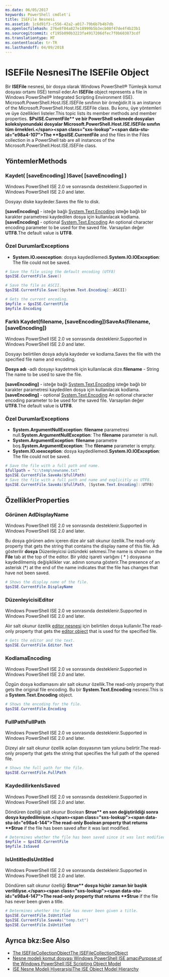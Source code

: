 ```yaml
---
ms.date: 06/05/2017
keywords: PowerShell cmdlet'i
title: ISEFile Nesnesi
ms.assetid: 1c6d91f3-c556-42a2-a017-79b6b7b4b7db
ms.openlocfilehash: 276e8f04a827e18999b5b3ecb08f47de4f4b23b1
ms.sourcegitcommit: cf195b090b3223fa4917206dfec7f0b603873cdf
ms.translationtype: MT
ms.contentlocale: tr-TR
ms.lasthandoff: 04/09/2018
---
```

# <a name="the-isefile-object"></a><span data-ttu-id="e98a4-103">ISEFile Nesnesi</span><span class="sxs-lookup"><span data-stu-id="e98a4-103">The ISEFile Object</span></span>

<span data-ttu-id="e98a4-104">Bir **ISEFile** nesnesi, bir dosya olarak Windows PowerShell® Tümleşik komut dosyası ortamı (ISE) temsil eder.</span><span class="sxs-lookup"><span data-stu-id="e98a4-104">An **ISEFile** object represents a file in Windows PowerShell® Integrated Scripting Environment (ISE).</span></span> <span data-ttu-id="e98a4-105">Microsoft.PowerShell.Host.ISE.ISEFile sınıfının bir örneğidir.</span><span class="sxs-lookup"><span data-stu-id="e98a4-105">It is an instance of the Microsoft.PowerShell.Host.ISE.ISEFile class.</span></span> <span data-ttu-id="e98a4-106">Bu konu, üye yöntemleri ve üye özellikleri listeler.</span><span class="sxs-lookup"><span data-stu-id="e98a4-106">This topic lists its member methods and member properties.</span></span> <span data-ttu-id="e98a4-107">**$PsISE.CurrentFile** ve bir PowerShell sekmede dosyaları koleksiyonundaki dosyalar Microsoft.PowerShell.Host.ISE.ISEFile sınıfın tüm örnekleri.</span><span class="sxs-lookup"><span data-stu-id="e98a4-107">The **$psISE.CurrentFile** and the files in the Files collection in a PowerShell tab are all instances of the Microsoft.PowerShell.Host.ISE.ISEFile class.</span></span>

## <a name="methods"></a><span data-ttu-id="e98a4-108">Yöntemler</span><span class="sxs-lookup"><span data-stu-id="e98a4-108">Methods</span></span>

### <a name="save-saveencoding-"></a><span data-ttu-id="e98a4-109">Kaydet\( \[saveEncoding\] \)</span><span class="sxs-lookup"><span data-stu-id="e98a4-109">Save\( \[saveEncoding\] \)</span></span>

<span data-ttu-id="e98a4-110">Windows PowerShell ISE 2.0 ve sonrasında desteklenir.</span><span class="sxs-lookup"><span data-stu-id="e98a4-110">Supported in Windows PowerShell ISE 2.0 and later.</span></span>

<span data-ttu-id="e98a4-111">Dosyayı diske kaydeder.</span><span class="sxs-lookup"><span data-stu-id="e98a4-111">Saves the file to disk.</span></span>

<span data-ttu-id="e98a4-112">**\[saveEncoding\]**  - isteğe bağlı [System.Text.Encoding](http://msdn.microsoft.com/library/system.text.encoding.aspx) isteğe bağlı bir karakter parametresi kaydedilen dosya için kullanılacak kodlama.</span><span class="sxs-lookup"><span data-stu-id="e98a4-112">**\[saveEncoding\]** - optional [System.Text.Encoding](http://msdn.microsoft.com/library/system.text.encoding.aspx) An optional character encoding parameter to be used for the saved file.</span></span> <span data-ttu-id="e98a4-113">Varsayılan değer **UTF8**.</span><span class="sxs-lookup"><span data-stu-id="e98a4-113">The default value is **UTF8**.</span></span>

### <a name="exceptions"></a><span data-ttu-id="e98a4-114">Özel Durumlar</span><span class="sxs-lookup"><span data-stu-id="e98a4-114">Exceptions</span></span>

- <span data-ttu-id="e98a4-115">**System.IO.ıoexception**: dosya kaydedilemedi.</span><span class="sxs-lookup"><span data-stu-id="e98a4-115">**System.IO.IOException**: The file could not be saved.</span></span>

```powershell
# Save the file using the default encoding (UTF8)
$psISE.CurrentFile.Save()

# Save the file as ASCII.
$psISE.CurrentFile.Save([System.Text.Encoding]::ASCII)

# Gets the current encoding.
$myfile = $psISE.CurrentFile
$myfile.Encoding
```

### <a name="saveasfilename-saveencoding"></a><span data-ttu-id="e98a4-116">Farklı Kaydet\(filename, \[saveEncoding\]\)</span><span class="sxs-lookup"><span data-stu-id="e98a4-116">SaveAs\(filename, \[saveEncoding\]\)</span></span>

<span data-ttu-id="e98a4-117">Windows PowerShell ISE 2.0 ve sonrasında desteklenir.</span><span class="sxs-lookup"><span data-stu-id="e98a4-117">Supported in Windows PowerShell ISE 2.0 and later.</span></span>

<span data-ttu-id="e98a4-118">Dosyayı belirtilen dosya adıyla kaydeder ve kodlama.</span><span class="sxs-lookup"><span data-stu-id="e98a4-118">Saves the file with the specified file name and encoding.</span></span>

<span data-ttu-id="e98a4-119">**Dosya adı** -adlı dosyayı kaydetmek için kullanılacak dize.</span><span class="sxs-lookup"><span data-stu-id="e98a4-119">**filename** - String The name to be used to save the file.</span></span>

<span data-ttu-id="e98a4-120">**\[saveEncoding\]**  - isteğe bağlı [System.Text.Encoding](http://msdn.microsoft.com/library/system.text.encoding.aspx) isteğe bağlı bir karakter parametresi kaydedilen dosya için kullanılacak kodlama.</span><span class="sxs-lookup"><span data-stu-id="e98a4-120">**\[saveEncoding\]** - optional [System.Text.Encoding](http://msdn.microsoft.com/library/system.text.encoding.aspx) An optional character encoding parameter to be used for the saved file.</span></span> <span data-ttu-id="e98a4-121">Varsayılan değer **UTF8**.</span><span class="sxs-lookup"><span data-stu-id="e98a4-121">The default value is **UTF8**.</span></span>

### <a name="exceptions"></a><span data-ttu-id="e98a4-122">Özel Durumlar</span><span class="sxs-lookup"><span data-stu-id="e98a4-122">Exceptions</span></span>

- <span data-ttu-id="e98a4-123">**System.ArgumentNullException**: **filename** parametresi null.</span><span class="sxs-lookup"><span data-stu-id="e98a4-123">**System.ArgumentNullException**: The **filename** parameter is null.</span></span>
- <span data-ttu-id="e98a4-124">**System.ArgumentException**: **filename** parametre boş.</span><span class="sxs-lookup"><span data-stu-id="e98a4-124">**System.ArgumentException**: The **filename** parameter is empty.</span></span>
- <span data-ttu-id="e98a4-125">**System.IO.ıoexception**: dosya kaydedilemedi.</span><span class="sxs-lookup"><span data-stu-id="e98a4-125">**System.IO.IOException**: The file could not be saved.</span></span>

```powershell
# Save the file with a full path and name.
$fullpath = "c:\temp\newname.txt"
$psISE.CurrentFile.SaveAs($fullPath)
# Save the file with a full path and name and explicitly as UTF8.
$psISE.CurrentFile.SaveAs($fullPath, [System.Text.Encoding]::UTF8)
```

## <a name="properties"></a><span data-ttu-id="e98a4-126">Özellikler</span><span class="sxs-lookup"><span data-stu-id="e98a4-126">Properties</span></span>

### <a name="displayname"></a><span data-ttu-id="e98a4-127">Görünen Ad</span><span class="sxs-lookup"><span data-stu-id="e98a4-127">DisplayName</span></span>

<span data-ttu-id="e98a4-128">Windows PowerShell ISE 2.0 ve sonrasında desteklenir.</span><span class="sxs-lookup"><span data-stu-id="e98a4-128">Supported in Windows PowerShell ISE 2.0 and later.</span></span>

<span data-ttu-id="e98a4-129">Bu dosya görünen adını içeren dize alır salt okunur özellik.</span><span class="sxs-lookup"><span data-stu-id="e98a4-129">The read-only property that gets the string that contains the display name of this file.</span></span> <span data-ttu-id="e98a4-130">Adı gösterilir **dosya** Düzenleyicisi üstündeki sekmesi.</span><span class="sxs-lookup"><span data-stu-id="e98a4-130">The name is shown on the **File** tab at the top of the editor.</span></span> <span data-ttu-id="e98a4-131">Bir yıldız işareti varlığını \( \* \) dosyasına kaydedilmemiş değişiklikler var. adının sonuna gösterir.</span><span class="sxs-lookup"><span data-stu-id="e98a4-131">The presence of an asterisk \(\*\) at the end of the name indicates that the file has changes that have not been saved.</span></span>

```powershell
# Shows the display name of the file.
$psISE.CurrentFile.DisplayName
```

### <a name="editor"></a><span data-ttu-id="e98a4-132">Düzenleyicisi</span><span class="sxs-lookup"><span data-stu-id="e98a4-132">Editor</span></span>

<span data-ttu-id="e98a4-133">Windows PowerShell ISE 2.0 ve sonrasında desteklenir.</span><span class="sxs-lookup"><span data-stu-id="e98a4-133">Supported in Windows PowerShell ISE 2.0 and later.</span></span>

<span data-ttu-id="e98a4-134">Alır salt okunur özellik [editor nesnesi](The-ISEEditor-Object.md) için belirtilen dosya kullanılır.</span><span class="sxs-lookup"><span data-stu-id="e98a4-134">The read-only property that gets the [editor object](The-ISEEditor-Object.md) that is used for the specified file.</span></span>

```powershell
# Gets the editor and the text.
$psISE.CurrentFile.Editor.Text
```

### <a name="encoding"></a><span data-ttu-id="e98a4-135">Kodlama</span><span class="sxs-lookup"><span data-stu-id="e98a4-135">Encoding</span></span>

<span data-ttu-id="e98a4-136">Windows PowerShell ISE 2.0 ve sonrasında desteklenir.</span><span class="sxs-lookup"><span data-stu-id="e98a4-136">Supported in Windows PowerShell ISE 2.0 and later.</span></span>

<span data-ttu-id="e98a4-137">Özgün dosya kodlamasını alır salt okunur özellik.</span><span class="sxs-lookup"><span data-stu-id="e98a4-137">The read-only property that gets the original file encoding.</span></span> <span data-ttu-id="e98a4-138">Bu bir **System.Text.Encoding** nesnesi.</span><span class="sxs-lookup"><span data-stu-id="e98a4-138">This is a **System.Text.Encoding** object.</span></span>

```powershell
# Shows the encoding for the file.
$psISE.CurrentFile.Encoding
```

### <a name="fullpath"></a><span data-ttu-id="e98a4-139">FullPath</span><span class="sxs-lookup"><span data-stu-id="e98a4-139">FullPath</span></span>

<span data-ttu-id="e98a4-140">Windows PowerShell ISE 2.0 ve sonrasında desteklenir.</span><span class="sxs-lookup"><span data-stu-id="e98a4-140">Supported in Windows PowerShell ISE 2.0 and later.</span></span>

<span data-ttu-id="e98a4-141">Dizeyi alır salt okunur özellik açılan dosyasının tam yolunu belirtir.</span><span class="sxs-lookup"><span data-stu-id="e98a4-141">The read-only property that gets the string that specifies the full path of the opened file.</span></span>

```powershell
# Shows the full path for the file.
$psISE.CurrentFile.FullPath
```

### <a name="issaved"></a><span data-ttu-id="e98a4-142">Kaydedilirken</span><span class="sxs-lookup"><span data-stu-id="e98a4-142">IsSaved</span></span>

<span data-ttu-id="e98a4-143">Windows PowerShell ISE 2.0 ve sonrasında desteklenir.</span><span class="sxs-lookup"><span data-stu-id="e98a4-143">Supported in Windows PowerShell ISE 2.0 and later.</span></span>

<span data-ttu-id="e98a4-144">Döndüren özelliği salt okunur Boolean **$true** en son değiştirildiği sonra dosya kaydedilmişse.</span><span class="sxs-lookup"><span data-stu-id="e98a4-144">The read-only Boolean property that returns **$true** if the file has been saved after it was last modified.</span></span>

```powershell
# Determines whether the file has been saved since it was last modified.
$myfile = $psISE.CurrentFile
$myfile.IsSaved
```

### <a name="isuntitled"></a><span data-ttu-id="e98a4-145">IsUntitled</span><span class="sxs-lookup"><span data-stu-id="e98a4-145">IsUntitled</span></span>

<span data-ttu-id="e98a4-146">Windows PowerShell ISE 2.0 ve sonrasında desteklenir.</span><span class="sxs-lookup"><span data-stu-id="e98a4-146">Supported in Windows PowerShell ISE 2.0 and later.</span></span>

<span data-ttu-id="e98a4-147">Döndüren salt okunur özelliği **$true** dosya hiçbir zaman bir başlık verildiyse.</span><span class="sxs-lookup"><span data-stu-id="e98a4-147">The read-only property that returns **$true** if the file has never been given a title.</span></span>

```powershell
# Determines whether the file has never been given a title.
$psISE.CurrentFile.IsUntitled
$psISE.CurrentFile.SaveAs("temp.txt")
$psISE.CurrentFile.IsUntitled
```

## <a name="see-also"></a><span data-ttu-id="e98a4-148">Ayrıca bkz:</span><span class="sxs-lookup"><span data-stu-id="e98a4-148">See Also</span></span>

- [<span data-ttu-id="e98a4-149">The ISEFileCollectionObject</span><span class="sxs-lookup"><span data-stu-id="e98a4-149">The ISEFileCollectionObject</span></span>](The-ISEFileCollection-Object.md)
- [<span data-ttu-id="e98a4-150">Nesne modeli komut dosyası Windows PowerShell ISE amacı</span><span class="sxs-lookup"><span data-stu-id="e98a4-150">Purpose of the Windows PowerShell ISE Scripting Object Model</span></span>](Purpose-of-the-Windows-PowerShell-ISE-Scripting-Object-Model.md)
- [<span data-ttu-id="e98a4-151">ISE Nesne Modeli Hiyerarşisi</span><span class="sxs-lookup"><span data-stu-id="e98a4-151">The ISE Object Model Hierarchy</span></span>](The-ISE-Object-Model-Hierarchy.md)